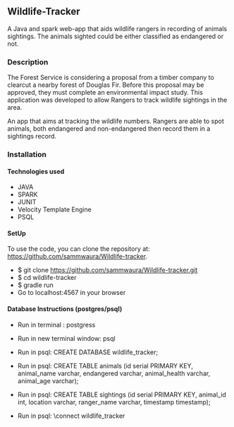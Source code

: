 ## Wildlife-Tracker


A Java and spark web-app that aids wildlife rangers in recording of animals sightings. The animals sighted could be either classified as endangered or not.

### Description

The Forest Service is considering a proposal from a timber company to clearcut a nearby forest of Douglas Fir. Before this proposal may be approved, they must complete an environmental impact study. This application was developed to allow Rangers to track wildlife sightings in the area.

An app that aims at tracking the wildlife numbers. Rangers are able to spot animals, both endangered and non-endangered then record them in a sightings record.



### Installation

#### Technologies used

* JAVA
* SPARK
* JUNIT
* Velocity Template Engine
* PSQL


#### SetUp

To use the code, you can clone the repository at: https://github.com/sammwaura/Wildlife-tracker.

* $ git clone https://github.com/sammwaura/Wildlife-tracker.git
* $ cd wildlife-tracker
* $ gradle run
* Go to localhost:4567 in your browser

#### Database Instructions (postgres/psql)


* Run in terminal : postgress
* Run in new terminal window: psql
* Run in psql: CREATE DATABASE wildlife_tracker;
* Run in psql: CREATE TABLE animals (id serial PRIMARY KEY, animal_name varchar, endangered varchar, animal_health varchar, animal_age varchar);

* Run in psql: CREATE TABLE sightings (id serial PRIMARY KEY, animal_id int, location varchar, ranger_name varchar, timestamp timestamp);

* Run in psql: \connect wildlife_tracker

